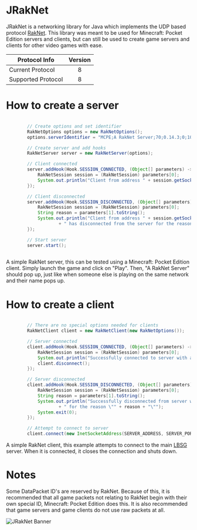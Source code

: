 # JRakNet
JRakNet is a networking library for Java which implements the UDP based protocol [RakNet](https://github.com/OculusVR/RakNet).
This library was meant to be used for Minecraft: Pocket Edition servers and clients, but can still be used to create game servers and clients for other video games with ease.

| Protocol Info      | Version |
| -------------------|:-------:|
| Current Protocol   | 8       |
| Supported Protocol | 8       |

# How to create a server

```java

		// Create options and set identifier
		RakNetOptions options = new RakNetOptions();
		options.serverIdentifier = "MCPE;A RakNet Server;70;0.14.3;0;10";

		// Create server and add hooks
		RakNetServer server = new RakNetServer(options);

		// Client connected
		server.addHook(Hook.SESSION_CONNECTED, (Object[] parameters) -> {
			RakNetSession session = (RakNetSession) parameters[0];
			System.out.println("Client from address " + session.getSocketAddress() + " has connected to the server");
		});

		// Client disconnected
		server.addHook(Hook.SESSION_DISCONNECTED, (Object[] parameters) -> {
			RakNetSession session = (RakNetSession) parameters[0];
			String reason = parameters[1].toString();
			System.out.println("Client from address " + session.getSocketAddress()
					+ " has disconnected from the server for the reason \"" + reason + "\"");
		});

		// Start server
		server.start();
		
```
A simple RakNet server, this can be tested using a Minecraft: Pocket Edition client. Simply launch the game and click on "Play". Then, "A RakNet Server" should pop up, just like when someone else is playing on the same network and their name pops up.


# How to create a client

```java

		// There are no special options needed for clients
		RakNetClient client = new RakNetClient(new RakNetOptions());

		// Server connected
		client.addHook(Hook.SESSION_CONNECTED, (Object[] parameters) -> {
			RakNetSession session = (RakNetSession) parameters[0];
			System.out.println("Successfully connected to server with address " + session.getSocketAddress());
			client.disconnect();
		});

		// Server disconnected
		client.addHook(Hook.SESSION_DISCONNECTED, (Object[] parameters) -> {
			RakNetSession session = (RakNetSession) parameters[0];
			String reason = parameters[1].toString();
			System.out.println("Successfully disconnected from server with address " + session.getSocketAddress()
					+ " for the reason \"" + reason + "\"");
			System.exit(0);
		});

		// Attempt to connect to server
		client.connect(new InetSocketAddress(SERVER_ADDRESS, SERVER_PORT));

```
A simple RakNet client, this example attempts to connect to the main [LBSG](http://lbsg.net/) server. When it is connected, it closes the connection and shuts down.

# Notes
Some DataPacket ID's are reserved by RakNet. Because of this, it is recommended that all game packets not relating to RakNet begin with their own special ID, Minecraft: Pocket Edition does this. It is also recommended that game servers and game clients do not use raw packets at all.

![JRakNet Banner](http://i.imgur.com/t897jIS.png)
